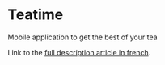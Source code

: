 Teatime
=======

Mobile application to get the best of your tea

Link to the [full description article in french](http://julien.coron.free.fr/?p=639 "Full description article in french").
